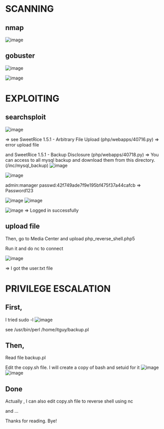# SCANNING
## nmap

![image](https://github.com/nguyenngocdung18/tryhackme/assets/134156226/08a5186e-9b8b-43b5-a0b4-0d5e3b64f747)
## gobuster
![image](https://github.com/nguyenngocdung18/tryhackme/assets/134156226/393401f9-3a0c-435b-987c-f5a2fcd39441)

![image](https://github.com/nguyenngocdung18/tryhackme/assets/134156226/fe35d6f1-438c-4835-a861-1e89221709ce)

# EXPLOITING
## searchsploit
![image](https://github.com/nguyenngocdung18/tryhackme/assets/134156226/df62822d-bc1b-4592-ae9c-202a4545ce47)

=> see SweetRice 1.5.1 - Arbitrary File Upload (php/webapps/40716.py) => error upload file

   and SweetRice 1.5.1 - Backup Disclosure     (php/webapps/40718.py) => You can access to all mysql backup and download them from this directory.
                                                                         (/inc/mysql_backup)
![image](https://github.com/nguyenngocdung18/tryhackme/assets/134156226/d5d714bd-73a3-474e-8ead-453c384a1549)


![image](https://github.com/nguyenngocdung18/tryhackme/assets/134156226/8176b5b2-0464-4f3c-9129-d2fc6f5bd824)

admin:manager
passwd:42f749ade7f9e195bf475f37a44cafcb => Password123

![image](https://github.com/nguyenngocdung18/tryhackme/assets/134156226/f394dd58-7754-4de6-bae5-29c061269551)
![image](https://github.com/nguyenngocdung18/tryhackme/assets/134156226/9858146b-2b5f-4f6e-8bf7-5c1f6b44083f)

![image](https://github.com/nguyenngocdung18/tryhackme/assets/134156226/05bbeda5-a1ba-4ce0-8a26-9fbf0608d602)
=> Logged in successfully
## upload file
Then, go to Media Center and upload php_reverse_shell.php5

Run it and do nc to connect

![image](https://github.com/nguyenngocdung18/tryhackme/assets/134156226/b09b2855-e8f8-4117-bd79-512f0de5859b)

=> I got the user.txt file
# PRIVILEGE ESCALATION
## First,
I tried sudo -l 
![image](https://github.com/nguyenngocdung18/tryhackme/assets/134156226/d10f1e2f-64c1-4ab8-b63e-55dcc506b70a)

see /usr/bin/perl /home/itguy/backup.pl
## Then,
Read file backup.pl


Edit the copy.sh file.  I will create a copy of bash and setuid for it 
![image](https://github.com/nguyenngocdung18/tryhackme/assets/134156226/c8a037c6-5c41-477e-a0ed-04b18f3a8632)
![image](https://github.com/nguyenngocdung18/tryhackme/assets/134156226/f616d93c-b4e3-458e-b2a3-74952f8219f6)
## Done
Actually , I can also edit copy.sh file to reverse shell using nc 

and ...

Thanks for reading. Bye!
